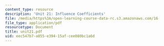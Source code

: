 ```yaml
---
content_type: resource
description: 'Unit 21: Influence Coefficients'
file: /media/https%3A/open-learning-course-data-rc.s3.amazonaws.com/16-20-structural-mechanics-fall-2002/eec547b7a855e39415afcee080bc1a6d_unit21.pdf
file_type: application/pdf
resourcetype: Document
title: unit21.pdf
uid: eec547b7-a855-e394-15af-cee080bc1a6d
---
```

